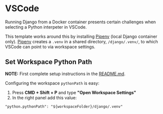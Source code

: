 [Pipenv]: https://example.com "Pipenv Docs"

# VSCode

Running Django from a Docker container presents certain challenges when selecting a Python interpeter in VSCode.

This template works around this by installing [Pipenv] (local Django container only). [Pipenv] creates a `.venv` in a shared directory, `/django/.venv/`, to which VSCode can point to via workspace settings.

## Set Workspace Python Path

__NOTE:__ First complete setup instructions in the [README.md](../README.md).

Configuring the workspace `pythonPath` is easy:

1. Press __CMD + Shift + P__ and type __"Open Workspace Settings"__
2. In the right panel add this value:

```
"python.pythonPath": "${workspaceFolder}/django/.venv"
```

